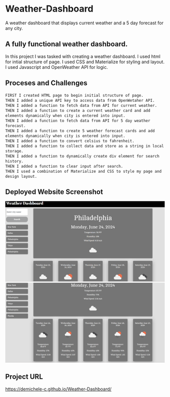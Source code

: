 # Weather-Dashboard
 A weather dashboard that displays current weather and a 5 day forecast for any city.

## A fully functional weather dashboard.
In this project I was tasked with creating a weather dashboard. I used html for intial structure of page. I used CSS and Materialize for styling and layout. I used  Javascript and OpenWeather API for logic. 

## Proceses and Challenges 

```
FIRST I created HTML page to begin initial structure of page.
THEN I added a unique API key to access data from OpenWetaher API.
THEN I added a function to fetch data from API for current weather.
THEN I added a function to create a current weather card and add elements dynamically when city is entered into input.
THEN I added a function to fetch data from API for 5 day weather forecast.
THEN I added a function to create 5 weather forecast cards and add elements dynamically when city is entered into input.
THEN I added a function to convert celsius to fahrenheit.
THEN I added a function to collect data and store as a string in local storage.
THEN I added a function to dynamically create div element for search history.
THEN I added a function to clear input after search.
THEN I used a combination of Materialize and CSS to style my page and design layout. 

```
## Deployed Website Screenshot

![Deployed Website](assets/Screenshot-1.png)
![Deployed Website](assets/Screenshot-2.png)

## Project URL
https://demichele-c.github.io/Weather-Dashboard/


